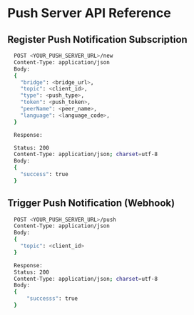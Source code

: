 # Push Server API Reference

## Register Push Notification Subscription

```bash
  POST <YOUR_PUSH_SERVER_URL>/new
  Content-Type: application/json
  Body:
  {
    "bridge": <bridge_url>,
    "topic": <client_id>,
    "type": <push_type>,
    "token": <push_token>,
    "peerName": <peer_name>,
    "language": <language_code>,
  }

  Response:

  Status: 200
  Content-Type: application/json; charset=utf-8
  Body:
  {
    "success": true
  }
```

## Trigger Push Notification \(Webhook\)

```bash
  POST <YOUR_PUSH_SERVER_URL>/push
  Content-Type: application/json
  Body:
  {
    "topic": <client_id>
  }

  Response:
  Status: 200
  Content-Type: application/json; charset=utf-8
  Body:
  {
      "successs": true
  }
```

